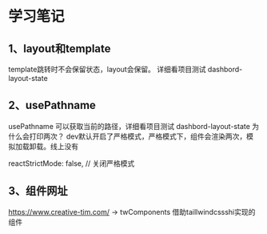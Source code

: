 # 学习笔记

## 1、layout和template

template跳转时不会保留状态，layout会保留。  详细看项目测试 dashbord-layout-state


## 2、usePathname

usePathname 可以获取当前的路径，详细看项目测试 dashbord-layout-state
为什么会打印两次？
dev默认开启了严格模式，严格模式下，组件会渲染两次，模拟加载卸载。线上没有

reactStrictMode: false, // 关闭严格模式

## 3、组件网址
https://www.creative-tim.com/  -> twComponents 借助taillwindcssshi实现的组件
